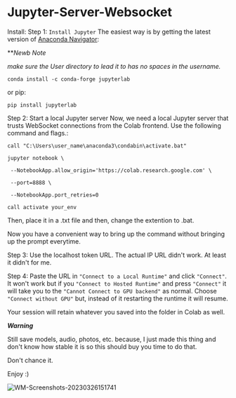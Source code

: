 # Jupyter-Server-Websocket
Install:
Step 1: `Install Jupyter`
The easiest way is by getting the latest version of [Anaconda Navigator](https://anaconda.org/anaconda/anaconda-navigator/):


***Newb Note* 

*make sure the User directory to lead it to has no spaces in the username.*


`conda install -c conda-forge jupyterlab`

or pip:

`pip install jupyterlab`

Step 2: Start a local Jupyter server
Now, we need a local Jupyter server that trusts WebSocket connections from the Colab frontend. 
Use the following command and flags.:

`call "C:\Users\user_name\anaconda3\condabin\activate.bat"`

`jupyter notebook \`
    
   ` --NotebookApp.allow_origin='https://colab.research.google.com' \` 
    
   ` --port=8888 \`
    
   ` --NotebookApp.port_retries=0`
 
 `call activate your_env`

Then, place it in a .txt file and then, change the extention to .bat.

Now you have a convenient way to bring up the command without bringing up the prompt everytime.


Step 3: Use the localhost token URL. The actual IP URL didn't work.
At least it didn't for me.

Step 4:
Paste the URL in `"Connect to a Local Runtime"` and click `"Connect"`.
It won't work but if you `"Connect to Hosted Runtime"` and press `"Connect"` it will take you to the `"Cannot Connect to GPU backend"` as normal.
Choose `"Connect without GPU"` but, instead of it restarting the runtime it will resume. 

Your session will retain whatever you saved into the folder in Colab as well.


***Warning***

Still save models, audio, photos, etc. because, I just made this thing and don't know how stable it is so this should buy you time to do that.

Don't chance it.



Enjoy :)

![WM-Screenshots-20230326151741](https://user-images.githubusercontent.com/49349748/227808721-485ee946-61b3-429b-8137-02487eca34f5.png)

